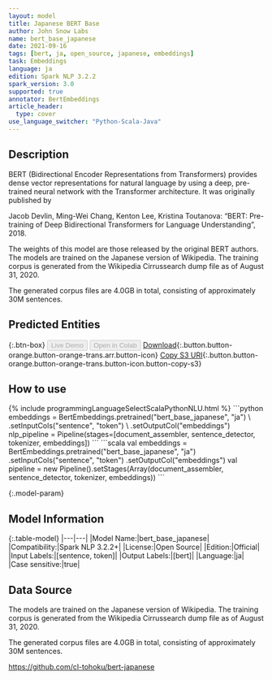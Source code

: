 ```yaml
---
layout: model
title: Japanese BERT Base
author: John Snow Labs
name: bert_base_japanese
date: 2021-09-16
tags: [bert, ja, open_source, japanese, embeddings]
task: Embeddings
language: ja
edition: Spark NLP 3.2.2
spark_version: 3.0
supported: true
annotator: BertEmbeddings
article_header:
  type: cover
use_language_switcher: "Python-Scala-Java"
---
```


## Description

BERT (Bidirectional Encoder Representations from Transformers) provides dense vector representations for natural language by using a deep, pre-trained neural network with the Transformer architecture. It was originally published by

Jacob Devlin, Ming-Wei Chang, Kenton Lee, Kristina Toutanova: “BERT: Pre-training of Deep Bidirectional Transformers for Language Understanding”, 2018.

The weights of this model are those released by the original BERT authors. The models are trained on the Japanese version of Wikipedia. The training corpus is generated from the Wikipedia Cirrussearch dump file as of August 31, 2020.

The generated corpus files are 4.0GB in total, consisting of approximately 30M sentences.

## Predicted Entities



{:.btn-box}
<button class="button button-orange" disabled>Live Demo</button>
<button class="button button-orange" disabled>Open in Colab</button>
[Download](https://s3.amazonaws.com/auxdata.johnsnowlabs.com/public/models/bert_base_japanese_ja_3.2.2_3.0_1631803687387.zip){:.button.button-orange.button-orange-trans.arr.button-icon}
[Copy S3 URI](s3://auxdata.johnsnowlabs.com/public/models/bert_base_japanese_ja_3.2.2_3.0_1631803687387.zip){:.button.button-orange.button-orange-trans.button-icon.button-copy-s3}

## How to use



<div class="tabs-box" markdown="1">
{% include programmingLanguageSelectScalaPythonNLU.html %}
```python
embeddings = BertEmbeddings.pretrained("bert_base_japanese", "ja") \
    .setInputCols("sentence", "token") \
    .setOutputCol("embeddings")
nlp_pipeline = Pipeline(stages=[document_assembler, sentence_detector, tokenizer, embeddings])
```
```scala
val embeddings = BertEmbeddings.pretrained("bert_base_japanese", "ja")
  .setInputCols("sentence", "token")
  .setOutputCol("embeddings")
val pipeline = new Pipeline().setStages(Array(document_assembler, sentence_detector, tokenizer, embeddings))
```
</div>

{:.model-param}
## Model Information

{:.table-model}
|---|---|
|Model Name:|bert_base_japanese|
|Compatibility:|Spark NLP 3.2.2+|
|License:|Open Source|
|Edition:|Official|
|Input Labels:|[sentence, token]|
|Output Labels:|[bert]|
|Language:|ja|
|Case sensitive:|true|

## Data Source

The models are trained on the Japanese version of Wikipedia. The training corpus is generated from the Wikipedia Cirrussearch dump file as of August 31, 2020.

The generated corpus files are 4.0GB in total, consisting of approximately 30M sentences.

https://github.com/cl-tohoku/bert-japanese